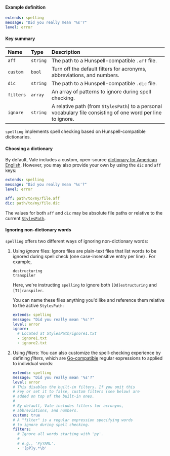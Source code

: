 #### Example definition

```yaml
extends: spelling
message: "Did you really mean '%s'?"
level: error
```

#### Key summary

| Name | Type | Description |
| :--- | :--- | :--- |
| `aff` | `string` | The path to a Hunspell-compatible `.aff` file. |
| `custom` | `bool` | Turn off the default filters for acronyms, abbreviations, and numbers. |
| `dic` | `string` | The  path to a Hunspell-compatible `.dic` file. |
| `filters` | `array` | An array of patterns to ignore during spell checking. |
| `ignore` | `string` | A relative path \(from `StylesPath`\) to a personal vocabulary file consisting of one word per line to ignore. |

`spelling` implements spell checking based on Hunspell-compatible dictionaries.

#### Choosing a dictionary

By default, Vale includes a custom, open-source
[dictionary for American English](https://github.com/errata-ai/en_US-web).
However, you may also provide your own by using the `dic` and `aff` keys:

```yaml
extends: spelling
message: "Did you really mean '%s'?"
level: error

aff: path/to/my/file.aff
dic: path/to/my/file.dic
```

The values for both `aff` and `dic` may be absolute file paths or relative to
the current [`StylesPath`](styles).

#### Ignoring non-dictionary words

`spelling` offers two different ways of ignoring non-dictionary words:

1. Using *ignore* files: Ignore files are plain-text files
   that list words to be ignored during spell check (one case-insensitive entry
   per line) . For example,

   ```text title="ignore.txt"
   destructuring
   transpiler
   ```

   Here, we're instructing `spelling` to ignore both
   `[Dd]estructuring` and `[Tt]ranspiler`.

   You can name these files anything you'd like and reference them relative to
   the active `StylesPath`:

   ```yaml
   extends: spelling
   message: "Did you really mean '%s'?"
   level: error
   ignore:
     # Located at StylesPath/ignore1.txt
     - ignore1.txt
     - ignore2.txt
   ```

2. Using *filters*: You can also customize the spell-checking experience by
   defining *filters*, which are [Go-compatible](styles#extension-points)
   regular expressions to applied to individual words:

   ```yaml
   extends: spelling
   message: "Did you really mean '%s'?"
   level: error
   # This disables the built-in filters. If you omit this
   # key or set it to false, custom filters (see below) are
   # added on top of the built-in ones.
   #
   # By default, Vale includes filters for acronyms,
   # abbreviations, and numbers.
   custom: true
   # A "filter" is a regular expression specifying words
   # to ignore during spell checking.
   filters:
     # Ignore all words starting with 'py'.
     #
     # e.g., 'PyYAML'.
     - '[pP]y.*\b'
   ```
